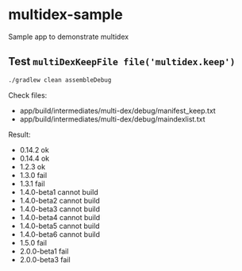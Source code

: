 # multidex-sample

Sample app to demonstrate multidex

## Test `multiDexKeepFile file('multidex.keep')`

```bash
./gradlew clean assembleDebug
```

Check files:

* app/build/intermediates/multi-dex/debug/manifest_keep.txt
* app/build/intermediates/multi-dex/debug/maindexlist.txt

Result:

* 0.14.2 ok
* 0.14.4 ok
* 1.2.3 ok
* 1.3.0 fail
* 1.3.1 fail
* 1.4.0-beta1 cannot build
* 1.4.0-beta2 cannot build
* 1.4.0-beta3 cannot build
* 1.4.0-beta4 cannot build
* 1.4.0-beta5 cannot build
* 1.4.0-beta6 cannot build
* 1.5.0 fail
* 2.0.0-beta1 fail
* 2.0.0-beta3 fail
